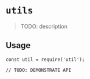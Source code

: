 # `utils`

> TODO: description

## Usage

```
const util = require('util');

// TODO: DEMONSTRATE API
```
